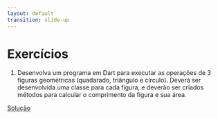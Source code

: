 ```yaml
---
layout: default
transition: slide-up
---
```


# Exercícios

<!-- <div class="mx-4">

</div> -->

1. Desenvolva um programa em Dart para executar as operações de 3 figuras geométricas (quadarado, triângulo e círculo). Deverá ser desenvolvida uma classe para cada figura, e deverão ser criados métodos para calcular o comprimento da figura e sua área.

[Solução](https://replit.com/@paulormnas/figuras-geometricas#main.dart)